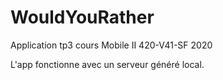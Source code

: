 # WouldYouRather

Application tp3 cours Mobile II 420-V41-SF 2020

L'app fonctionne avec un serveur généré local.
